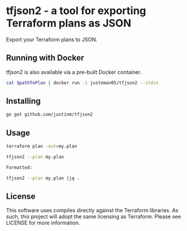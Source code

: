 tfjson2 - a tool for exporting Terraform plans as JSON
==========

Export your Terraform plans to JSON.

Running with Docker
-------------------

tfjson2 is also available via a pre-built Docker container.

```bash
cat $pathToPlan | docker run -i justoman05/tfjson2 --stdin
```


Installing
----------

```bash
go get github.com/justinm/tfjson2
```
 
 
Usage
-----

```bash
terraform plan -out=my.plan

tfjson2 --plan my.plan

Formatted:

tfjson2 --plan my.plan |jq .
```


License
-------

This software uses compiles directly against the Terraform libraries. As such, this project will adopt the same licensing
as Terraform. Please see LICENSE for more information.
